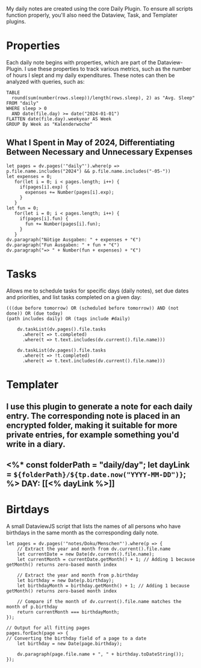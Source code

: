 My daily notes are created using the core Daily Plugin. To ensure all scripts function properly, you'll also need the Dataview, Task, and Templater plugins.

# Properties
Each daily note begins with properties, which are part of the Dataview-Plugin. I use these properties to track various metrics, such as the number of hours I slept and my daily expenditures. These notes can then be analyzed with queries, such as:

```dataview
TABLE 
  round(sum(number(rows.sleep))/length(rows.sleep), 2) as "Avg. Sleep"
FROM "daily"
WHERE sleep > 0
  AND date(file.day) >= date("2024-01-01")
FLATTEN date(file.day).weekyear AS Week
GROUP By Week as "Kalenderwoche"
```
## What I Spent in May of 2024, Differentiating Between Necessary and Unnecessary Expenses

```dataviewjs
let pages = dv.pages('"daily"').where(p => p.file.name.includes("2024") && p.file.name.includes("-05-"))
let expenses = 0;
   for(let i = 0; i < pages.length; i++) {
     if(pages[i].exp) {
       expenses += Number(pages[i].exp);
     }
   }
let fun = 0;
   for(let i = 0; i < pages.length; i++) {
     if(pages[i].fun) {
       fun += Number(pages[i].fun);
     }
   }
dv.paragraph("Nötige Ausgaben: " + expenses + "€")
dv.paragraph("Fun Ausgaben: " + fun + "€")
dv.paragraph("=> " + Number(fun + expenses) + "€")
```
# Tasks
Allows me to schedule tasks for specific days (daily notes), set due dates and priorities, and list tasks completed on a given day:

```tasks
(((due before tomorrow) OR (scheduled before tomorrow)) AND (not done)) OR (due today)
(path includes daily) OR (tags include #daily)
```
```dataviewjs
	dv.taskList(dv.pages().file.tasks 
	  .where(t => t.completed)
	  .where(t => t.text.includes(dv.current().file.name)))
```
```dataviewjs
	dv.taskList(dv.pages().file.tasks 
	  .where(t => !t.completed)
	  .where(t => t.text.includes(dv.current().file.name)))
```
# Templater
I use this plugin to generate a note for each daily entry. The corresponding note is placed in an encrypted folder, making it suitable for more private entries, for example something you'd write in a diary.
---
<%* const folderPath = "daily/day";
let dayLink = `${folderPath}/${tp.date.now("YYYY-MM-DD")}`;
%>
DAY: [[<% dayLink %>]]
---
# Birtdays
A small DataviewJS script that lists the names of all persons who have birthdays in the same month as the corresponding daily note.

```dataviewjs
let pages = dv.pages('"notes/Doku/Menschen"').where(p => {
    // Extract the year and month from dv.current().file.name
    let currentDate = new Date(dv.current().file.name);
    let currentMonth = currentDate.getMonth() + 1; // Adding 1 because getMonth() returns zero-based month index
    
    // Extract the year and month from p.birthday
    let birthday = new Date(p.birthday);
    let birthdayMonth = birthday.getMonth() + 1; // Adding 1 because getMonth() returns zero-based month index
    
    // Compare if the month of dv.current().file.name matches the month of p.birthday
    return currentMonth === birthdayMonth;
});

// Output for all fitting pages
pages.forEach(page => {
// Converting the birthday field of a page to a date
    let birthday = new Date(page.birthday);
    
    dv.paragraph(page.file.name + ", " + birthday.toDateString());
});
```
